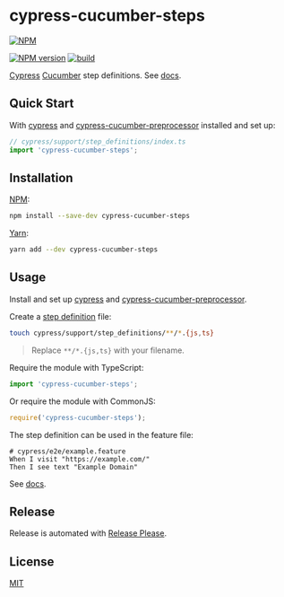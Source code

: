 # cypress-cucumber-steps

[![NPM](https://nodei.co/npm/cypress-cucumber-steps.png)](https://nodei.co/npm/cypress-cucumber-steps/)

[![NPM version](https://img.shields.io/npm/v/cypress-cucumber-steps.svg)](https://www.npmjs.com/package/cypress-cucumber-steps)
[![build](https://github.com/remarkablemark/cypress-cucumber-steps/actions/workflows/build.yml/badge.svg)](https://github.com/remarkablemark/cypress-cucumber-steps/actions/workflows/build.yml)

[Cypress](https://www.cypress.io/) [Cucumber](https://github.com/badeball/cypress-cucumber-preprocessor) step definitions. See [docs](https://remarkabl.org/cypress-cucumber-steps).

## Quick Start

With [cypress](https://docs.cypress.io/guides/getting-started/installing-cypress) and [cypress-cucumber-preprocessor](https://github.com/badeball/cypress-cucumber-preprocessor/blob/master/docs/quick-start.md) installed and set up:

```ts
// cypress/support/step_definitions/index.ts
import 'cypress-cucumber-steps';
```

## Installation

[NPM](https://www.npmjs.com/package/cypress-cucumber-steps):

```sh
npm install --save-dev cypress-cucumber-steps
```

[Yarn](https://yarnpkg.com/package/cypress-cucumber-steps):

```sh
yarn add --dev cypress-cucumber-steps
```

## Usage

Install and set up [cypress](https://docs.cypress.io/guides/getting-started/installing-cypress) and [cypress-cucumber-preprocessor](https://github.com/badeball/cypress-cucumber-preprocessor/blob/master/docs/quick-start.md).

Create a [step definition](https://github.com/badeball/cypress-cucumber-preprocessor/blob/master/docs/step-definitions.md) file:

```sh
touch cypress/support/step_definitions/**/*.{js,ts}
```

> Replace `**/*.{js,ts}` with your filename.

Require the module with TypeScript:

```ts
import 'cypress-cucumber-steps';
```

Or require the module with CommonJS:

```js
require('cypress-cucumber-steps');
```

The step definition can be used in the feature file:

```gherkin
# cypress/e2e/example.feature
When I visit "https://example.com/"
Then I see text "Example Domain"
```

See [docs](https://remarkabl.org/cypress-cucumber-steps).

## Release

Release is automated with [Release Please](https://github.com/googleapis/release-please).

## License

[MIT](https://github.com/remarkablemark/cypress-cucumber-steps/blob/master/LICENSE)
